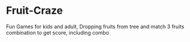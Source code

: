 Fruit-Craze
===========

Fun Games for kids and adult, Dropping fruits from tree and match 3 fruits combination to get score, including combo